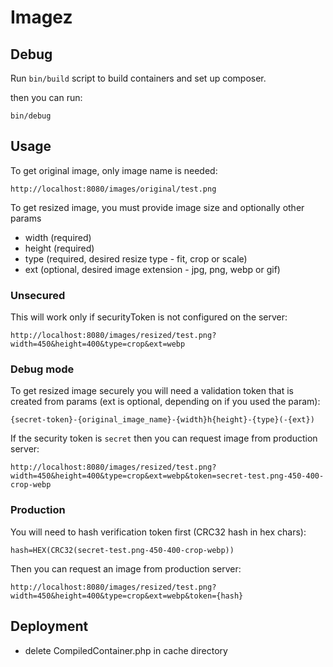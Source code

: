 # Imagez

## Debug

Run `bin/build` script to build containers and set up composer.

then you can run:

    bin/debug

## Usage

To get original image, only image name is needed:

    http://localhost:8080/images/original/test.png

To get resized image, you must provide image size and optionally other params

- width (required)
- height (required)
- type (required, desired resize type - fit, crop or scale)
- ext (optional, desired image extension - jpg, png, webp or gif)

### Unsecured

This will work only if securityToken is not configured on the server:

    http://localhost:8080/images/resized/test.png?width=450&height=400&type=crop&ext=webp

### Debug mode

To get resized image securely you will need a validation token that is created from params (ext is optional, depending
on if you used the param):

    {secret-token}-{original_image_name}-{width}h{height}-{type}(-{ext})

If the security token is `secret` then you can request image from production server:

    http://localhost:8080/images/resized/test.png?width=450&height=400&type=crop&ext=webp&token=secret-test.png-450-400-crop-webp

### Production

You will need to hash verification token first (CRC32 hash in hex chars):

    hash=HEX(CRC32(secret-test.png-450-400-crop-webp))

Then you can request an image from production server:

    http://localhost:8080/images/resized/test.png?width=450&height=400&type=crop&ext=webp&token={hash}

## Deployment

- delete CompiledContainer.php in cache directory

